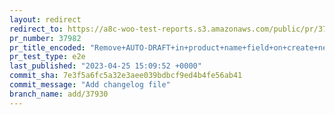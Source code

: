 ```yaml
---
layout: redirect
redirect_to: https://a8c-woo-test-reports.s3.amazonaws.com/public/pr/37982/e2e/index.html
pr_number: 37982
pr_title_encoded: "Remove+AUTO-DRAFT+in+product+name+field+on+create+new+product+page"
pr_test_type: e2e
last_published: "2023-04-25 15:09:52 +0000"
commit_sha: 7e3f5a6fc5a32e3aee039bdbcf9ed4b4fe56ab41
commit_message: "Add changelog file"
branch_name: add/37930
---
```

